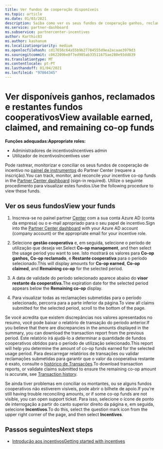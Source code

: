```yaml
---
title: Ver fundos de cooperação disponíveis
ms.topic: article
ms.date: 01/03/2021
description: Saiba como ver os seus fundos de cooperação ganhos, reclamados e restantes, ver datas de validade e conciliar montantes inconsistentes.
ms.service: partner-dashboard
ms.subservice: partnercenter-incentives
author: Karthic83
ms.author: kashanum
ms.localizationpriority: medium
ms.openlocfilehash: cd17656c64a55b9b27784555d9ea2acaae3979d3
ms.sourcegitcommit: c062209be8f7ed905ab33511675ae280e93dd839
ms.translationtype: MT
ms.contentlocale: pt-PT
ms.lasthandoff: 01/04/2021
ms.locfileid: "97864345"
---
```

# <a name="view-available-earned-claimed-and-remaining-co-op-funds"></a><span data-ttu-id="5afd1-103">Ver disponíveis ganhos, reclamados e restantes fundos cooperativos</span><span class="sxs-lookup"><span data-stu-id="5afd1-103">View available earned, claimed, and remaining co-op funds</span></span>

<span data-ttu-id="5afd1-104">**Funções adequadas:**</span><span class="sxs-lookup"><span data-stu-id="5afd1-104">**Appropriate roles:**</span></span>

- <span data-ttu-id="5afd1-105">Administradores de incentivos</span><span class="sxs-lookup"><span data-stu-id="5afd1-105">Incentives admin</span></span>
- <span data-ttu-id="5afd1-106">Utilizador de incentivos</span><span class="sxs-lookup"><span data-stu-id="5afd1-106">Incentives user</span></span>

<span data-ttu-id="5afd1-107">Pode rastrear, monitorizar e conciliar os seus fundos de cooperação de incentivo no [painel de instrumentos](https://partner.microsoft.com/dashboard/) do Partner Center (requere a inscrição).</span><span class="sxs-lookup"><span data-stu-id="5afd1-107">You can track, monitor, and reconcile your incentive co-op funds in the [Partner Center dashboard](https://partner.microsoft.com/dashboard/) (sign-in required).</span></span> <span data-ttu-id="5afd1-108">Utilize o seguinte procedimento para visualizar estes fundos.</span><span class="sxs-lookup"><span data-stu-id="5afd1-108">Use the following procedure to view these funds.</span></span>

## <a name="view-your-funds"></a><span data-ttu-id="5afd1-109">Ver os seus fundos</span><span class="sxs-lookup"><span data-stu-id="5afd1-109">View your funds</span></span>

1. <span data-ttu-id="5afd1-110">Inscreva-se no painel partner [Center](https://partner.microsoft.com/dashboard/) com a sua conta Azure AD (conta da empresa) ou o e-mail apropriado para o seu papel de incentivo.</span><span class="sxs-lookup"><span data-stu-id="5afd1-110">Sign into the [Partner Center dashboard](https://partner.microsoft.com/dashboard/) with your Azure AD account (company account) or the appropriate email for your incentive role.</span></span>

2. <span data-ttu-id="5afd1-111">Selecione **gestão cooperativa** e, em seguida, selecione o período de utilização que deseja ver.</span><span class="sxs-lookup"><span data-stu-id="5afd1-111">Select **Co-op management**, and then select the usage period you want to see.</span></span> <span data-ttu-id="5afd1-112">Isto mostrará os valores para **Co-op ganhos,** **Co-op reclamado**, e **Restante cooperativa** para o período selecionado.</span><span class="sxs-lookup"><span data-stu-id="5afd1-112">This will display amounts for **Co-op earned**, **Co-op claimed**, and **Remaining co-op** for the selected period.</span></span>

3. <span data-ttu-id="5afd1-113">A data de validade do período selecionado aparece abaixo do **visor restante da cooperativa.**</span><span class="sxs-lookup"><span data-stu-id="5afd1-113">The expiration date for the selected period appears below the **Remaining co-op** display.</span></span>  

4. <span data-ttu-id="5afd1-114">Para visualizar todas as reclamações submetidas para o período selecionado, percorra para a parte inferior da página.</span><span class="sxs-lookup"><span data-stu-id="5afd1-114">To view all claims submitted for the selected period, scroll to the bottom of the page.</span></span>

<span data-ttu-id="5afd1-115">Se você acredita que existem discrepâncias nos valores apresentados no resumo, você pode baixar o relatório de transação do período anterior.</span><span class="sxs-lookup"><span data-stu-id="5afd1-115">If you believe that there are discrepancies in the amounts displayed in the summary, you can download the transaction report from the previous period.</span></span> <span data-ttu-id="5afd1-116">Este relatório irá ajudá-lo a determinar a quantidade de fundos cooperativos obtidos para o período de utilização selecionado.</span><span class="sxs-lookup"><span data-stu-id="5afd1-116">This report will help you determine the amount of co-op funds earned for the selected usage period.</span></span> <span data-ttu-id="5afd1-117">Para descarregar relatórios de transações ou validar reclamações submetidas para garantir que o valor da cooperativa restante é exato, consulte o [histórico de Transações](/partner-center/payout-statement#transaction-history).</span><span class="sxs-lookup"><span data-stu-id="5afd1-117">To download transaction reports, or validate claims submitted to ensure the remaining co-op amount is accurate, see [Transaction history](/partner-center/payout-statement#transaction-history).</span></span>

<span data-ttu-id="5afd1-118">Se ainda tiver problemas em conciliar os montantes, ou se alguns fundos cooperativos não estiverem visíveis, pode abrir o bilhete de apoio.</span><span class="sxs-lookup"><span data-stu-id="5afd1-118">If you’re still having trouble reconciling amounts, or if some co-op funds are not visible, you can open support ticket.</span></span> <span data-ttu-id="5afd1-119">Para isso, selecione o ícone de ponto de interrogação a partir do canto superior direito da página e, em seguida, selecione **Incentivos**.</span><span class="sxs-lookup"><span data-stu-id="5afd1-119">To do this, select the question mark icon from the upper right corner of the page, and then select **Incentives**.</span></span>

## <a name="next-steps"></a><span data-ttu-id="5afd1-120">Passos seguintes</span><span class="sxs-lookup"><span data-stu-id="5afd1-120">Next steps</span></span>

- [<span data-ttu-id="5afd1-121">Introdução aos incentivos</span><span class="sxs-lookup"><span data-stu-id="5afd1-121">Getting started with incentives</span></span>](incentives-get-started-intro.md)
